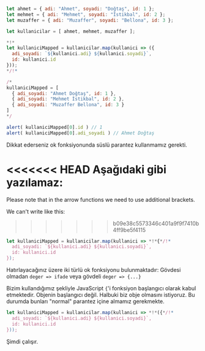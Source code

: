 
```js run no-beautify
let ahmet = { adi: "Ahmet", soyadi: "Doğtaş", id: 1 };
let mehmet = { adi: "Mehmet", soyadi: "İstikbal", id: 2 };
let muzaffer = { adi: "Muzaffer", soyadi: "Bellona", id: 3 };

let kullanicilar = [ ahmet, mehmet, muzaffer ];

*!*
let kullaniciMapped = kullanicilar.map(kullanici => ({
  adi_soyadi: `${kullanici.adi} ${kullanici.soyadi}`,
  id: kullanici.id
}));
*/!*

/*
kullaniciMapped = [
  { adi_soyadi: "Ahmet Doğtaş", id: 1 },
  { adi_soyadi: "Mehmet İstikbal", id: 2 },
  { adi_soyadi: "Muzaffer Bellona", id: 3 }
]
*/

alert( kullaniciMapped[0].id ) // 1
alert( kullaniciMapped[0].adi_soyadi ) // Ahmet Doğtaş
```
Dikkat ederseniz ok fonksiyonunda süslü parantez kullanmamız gerekti.

<<<<<<< HEAD
Aşağıdaki gibi yazılamaz:
=======
Please note that in the arrow functions we need to use additional brackets. 

We can't write like this:
>>>>>>> b09e38c5573346c401a9f9f7410b4ff9be5f4115
```js
let kullaniciMapped = kullanicilar.map(kullanici => *!*{*/!*
  adi_soyadi: `${kullanici.adi} ${kullanici.soyadi}`,
  id: kullanici.id
});
```

Hatırlayacağınız üzere iki türlü ok fonksiyonu bulunmaktadır: Gövdesi olmadan `deger => ifade` veya gövdeli `deger => {...}`

Bizim kullandığımız şekliyle JavaScript `{`'i fonksiyon başlangıcı olarak kabul etmektedir. Objenin başlangıcı değil. Halbuki biz obje olmasını istiyoruz. Bu durumda bunları "normal" parantez içine almamız gerekmekte.

```js
let kullaniciMapped = kullanicilar.map(kullanici => *!*({*/!*
  adi_soyadi: `${kullanici.adi} ${kullanici.soyadi}`,
  id: kullanici.id
}));
```

Şimdi çalışır.


